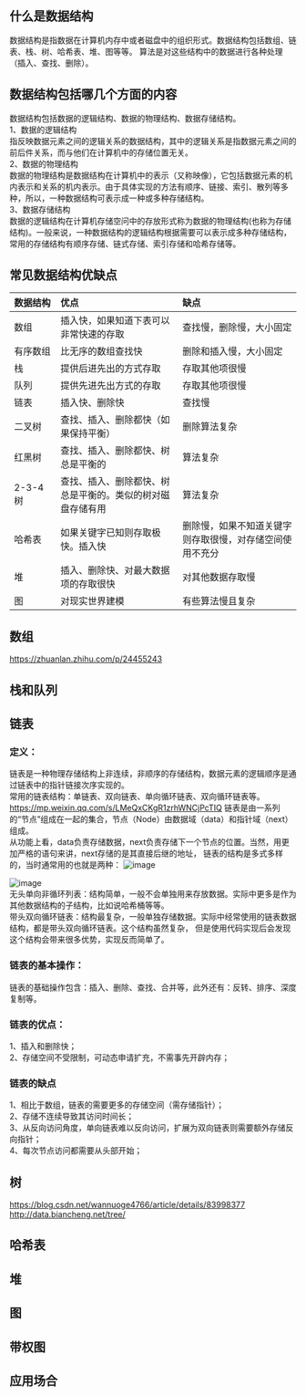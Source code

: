 ## 什么是数据结构
数据结构是指数据在计算机内存中或者磁盘中的组织形式。数据结构包括数组、链表、栈、树、哈希表、堆、图等等。  算法是对这些结构中的数据进行各种处理（插入、查找、删除）。
## 数据结构包括哪几个方面的内容  
数据结构包括数据的逻辑结构、数据的物理结构、数据存储结构。  
1、数据的逻辑结构  
指反映数据元素之间的逻辑关系的数据结构，其中的逻辑关系是指数据元素之间的前后件关系，而与他们在计算机中的存储位置无关。  
2、数据的物理结构  
数据的物理结构是数据结构在计算机中的表示（又称映像），它包括数据元素的机内表示和关系的机内表示。由于具体实现的方法有顺序、链接、索引、散列等多种，所以，一种数据结构可表示成一种或多种存储结构。  
3、数据存储结构  
数据的逻辑结构在计算机存储空问中的存放形式称为数据的物理结构(也称为存储结构)。一般来说，一种数据结构的逻辑结构根据需要可以表示成多种存储结构，常用的存储结构有顺序存储、链式存储、索引存储和哈希存储等。  

## 常见数据结构优缺点  
|数据结构|优点|缺点|
|:---|:----|:---|
|<span style="white-space:nowrap;">数组&emsp;&emsp;</span>|插入快，如果知道下表可以非常快速的存取|查找慢，删除慢，大小固定|
|有序数组|比无序的数组查找快|删除和插入慢，大小固定|
|栈|提供后进先出的方式存取|存取其他项很慢|
|队列|提供先进先出方式的存取|存取其他项很慢|
|链表|插入快、删除快|查找慢|
|二叉树|查找、插入、删除都快（如果保持平衡）|删除算法复杂|
|红黑树|查找、插入、删除都快、树总是平衡的|算法复杂|
|2-3-4树|查找、插入、删除都快、树总是平衡的。类似的树对磁盘存储有用|算法复杂|
|哈希表|如果关键字已知则存取极快。插入快|删除慢，如果不知道关键字则存取很慢，对存储空间使用不充分|
|堆|插入、删除快、对最大数据项的存取很快|对其他数据存取慢|
|图|对现实世界建模|有些算法慢且复杂|

## 数组
https://zhuanlan.zhihu.com/p/24455243   

## 栈和队列 

## 链表   
### 定义：
链表是一种物理存储结构上非连续，非顺序的存储结构，数据元素的逻辑顺序是通过链表中的指针链接次序实现的。  
常用的链表结构：单链表、双向链表、单向循环链表、双向循环链表等。   
https://mp.weixin.qq.com/s/LMeQxCKgR1zrhWNCjPcTIQ 
链表是由一系列的“节点”组成在一起的集合，节点（Node）由数据域（data）和指针域（next）组成。    
从功能上看，data负责存储数据，next负责存储下一个节点的位置。当然，用更加严格的语句来讲，next存储的是其直接后继的地址，
链表的结构是多式多样的，当时通常用的也就是两种：
![image](/images/20190710122244923.png)  

![image](/images/20190710122132120.png)  
无头单向非循环列表：结构简单，一般不会单独用来存放数据。实际中更多是作为其他数据结构的子结构，比如说哈希桶等等。    
带头双向循环链表：结构最复杂，一般单独存储数据。实际中经常使用的链表数据结构，都是带头双向循环链表。这个结构虽然复杂，
但是使用代码实现后会发现这个结构会带来很多优势，实现反而简单了。    
  
### 链表的基本操作：    
链表的基础操作包含：插入、删除、查找、合并等，此外还有：反转、排序、深度复制等。    
### 链表的优点：
1、插入和删除快；   
2、存储空间不受限制，可动态申请扩充，不需事先开辟内存；  
### 链表的缺点
1、相比于数组，链表的需要更多的存储空间（需存储指针）；    
2、存储不连续导致其访问时间长；    
3、从反向访问角度，单向链表难以反向访问，扩展为双向链表则需要额外存储反向指针；    
4、每次节点访问都需要从头部开始；   

## 树
https://blog.csdn.net/wannuoge4766/article/details/83998377 
http://data.biancheng.net/tree/ 
## 哈希表  

## 堆
## 图
## 带权图
## 应用场合

